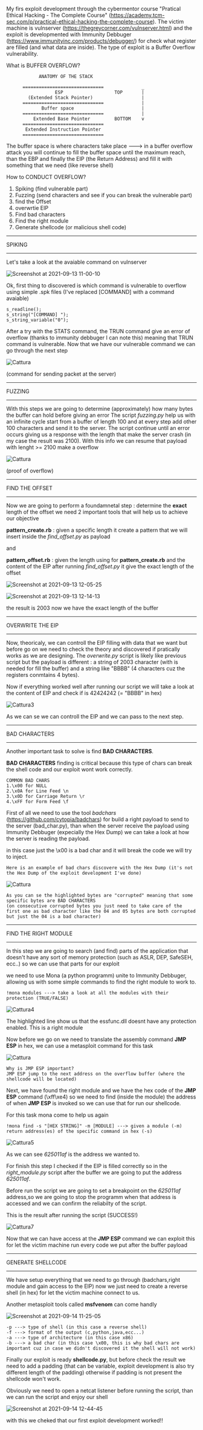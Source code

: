 My firs exploit development through the cybermentor course "Pratical Ethical Hacking - The Complete Course" (https://academy.tcm-sec.com/p/practical-ethical-hacking-the-complete-course).
The victim machine is vulnserver (https://thegreycorner.com/vulnserver.html) and the exploit is developmented with Immunity Debbuger (https://www.immunityinc.com/products/debugger/) for check what register are filled (and what data are inside).
The type of exploit is a Buffer Overflow vulnerability.

What is BUFFER OVERFLOW?


                ANATOMY OF THE STACK 
                                                   
          ==============================              _
                      ESP                   TOP       |    
            (Extended Stack Pointer)                  |
          ==============================              |
                 Buffer space                         |
          ==============================              |
              Extended Base Pointer         BOTTOM    v
          ==============================
           Extended Instruction Pointer
          ==============================


The buffer space is where characters take place ---> in a buffer overflow attack you will continue to fill the buffer space until the maximum reach, than the EBP
and finally the EIP (the Return Address) and fill it with something that we need (like reverse shell)



How to CONDUCT OVERFLOW?

1) Spiking (find vulnerable part)
2) Fuzzing (send characters and see if you can break the vulnerable part)
3) find the Offset
4) overwrtie EIP
5) Find bad characters
6) Find the right module
7) Generate shellcode      (or malicious shell code)

_________
SPIKING
_________
Let's take a look at the avaiable command on vulnserver

![Screenshot at 2021-09-13 11-00-10](https://user-images.githubusercontent.com/50571084/133260252-c0d03243-f7b9-488a-a32a-44b3d072fdb5.png)

Ok, first thing to discovered is which command is vulnerable to overflow using simple .spk files (I've replaced [COMMAND] with a command avaiable)
```
s_readline();
s_string("[COMMAND] ");
s_string_variable("0");
```
After a try with the STATS command, the TRUN command give an error of overflow (thanks to immunity debbuger I can note this) meaning that TRUN command is vulnerable.
Now that we have our vulnerable command we can go through the next step

![Cattura](https://user-images.githubusercontent.com/50571084/133263167-32005125-e8a1-4954-a611-cc3b13eaf965.PNG)

(command for sending packet at the server)
_________
FUZZING
_________
With this steps we are going to determine (approximately) how many bytes the buffer can hold before giving an error
The script *fuzzing.py* help us with an infinite cycle start from a buffer of length 100 and at every step add other 100 characters and send it to the server.
The script continue until an error occurs giving us a response with the length that make the server crash (in my case the result was 2100).
With this info we can resume that payload with lenght >= 2100 make a overflow

![Cattura](https://user-images.githubusercontent.com/50571084/133273702-dade8133-0821-45bb-92b2-4eee45eb7213.PNG)

(proof of overflow)
_________
FIND THE OFFSET
_________
Now we are going to perform a foundamnetal step : determine the **exact** length of the offset
we need 2 important tools that will help us to achieve our objective 

**pattern_create.rb** : given a specific length it create a pattern that we will insert inside the *find_offset.py* as payload

and

**pattern_offset.rb** : given the length using for **pattern_create.rb** and the content of the EIP after running *find_offset.py* it give the exact length of the offset

![Screenshot at 2021-09-13 12-05-25](https://user-images.githubusercontent.com/50571084/133268031-d3d3bcba-1ae6-4cbb-a4a8-fb6403f3ac51.png)

![Screenshot at 2021-09-13 12-14-13](https://user-images.githubusercontent.com/50571084/133268083-85659c13-6ad9-4576-92e2-190f0992d55e.png)

the result is 2003 now we have the exact length of the buffer

_________
OVERWRITE THE EIP
_________
Now, theoricaly, we can controll the EIP filling with data that we want but before go on we need to check the theory and discovered if pratically works as we are designing.
The *overwrite.py* script is likely like previous script but the payload is different : a string of 2003 character (with is needed for fill the buffer) and a string like "BBBB" (4 characters cuz the registers conmtains 4 bytes).

Now if everything worked well after running our script we will take a look at the content of EIP and check if is 42424242 (= "BBBB" in hex)

![Cattura3](https://user-images.githubusercontent.com/50571084/133270349-b9738d9f-cb87-422e-a6f7-7831df5f61fe.png)

As we can se we can controll the EIP and we can pass to the next step.
_________
BAD CHARACTERS
_________
Another important task to solve is find **BAD CHARACTERS**.

**BAD CHARACTERS** finding is critical because this type of chars can break the shell code and our exploit wont work correctly.
```
COMMON BAD CHARS
1.\x00 for NULL
2.\x0A for Line Feed \n
3.\x0D for Carriage Return \r
4.\xFF for Form Feed \f
```

First of all we need to use the tool *badchars* (https://github.com/cytopia/badchars) for build a right payload to send to the server (bad_char.py), than when the server receive the payload using Immunity Debbuger (expecially the Hex Dump) we can take a look at how the server is reading the payload.

in this case just the \x00 is a bad char and it will break the code we will try to inject.

```
Here is an example of bad chars discovere with the Hex Dump (it's not the Hex Dump of the exploit development I've done)
```

![Cattura](https://user-images.githubusercontent.com/50571084/133274462-72c22538-0715-4818-8660-2fee77d4e414.PNG)

```
As you can se the highlighted bytes are "corrupted" meaning that some specific bytes are BAD CHARACTERS 
(on consecutive corrupted bytes you just need to take care of the first one as bad character like the 04 and 05 bytes are both corrupted but just the 04 is a bad character)
```
_________
FIND THE RIGHT MODULE
_________
In this step we are going to search (and find) parts of the application that doesn't have any sort of memory protection (such as ASLR, DEP, SafeSEH, ecc..) so we can use that parts for our exploit

we need to use Mona (a python programm) unite to Immunity Debbuger, allowing us with some simple commands to find the right module to work to.

```
!mona modules ---> take a look at all the modules with their protection (TRUE/FALSE)
```
![Cattura4](https://user-images.githubusercontent.com/50571084/133277171-5b23bfc8-3998-4669-a3fb-c6b92221ad93.PNG)

The highlighted line show us that the essfunc.dll doesnt have any protection enabled. This is a right module

Now before we go on we need to translate the assembly command **JMP ESP** in hex, we can use a metasploit command for this task

![Cattura](https://user-images.githubusercontent.com/50571084/133319909-7006258d-efe1-4045-a2e6-ae2d92166fc4.PNG)

```
Why is JMP ESP important?
JMP ESP jump to the next address on the overflow buffer (where the shellcode will be located) 
```

Next, we have found the right module and we have the hex code of the **JMP ESP** command (\xff\xe4) so we need to find (inside the module) the address of when **JMP ESP** is invoked so we can use that for run our shellcode.

For this task mona come to help us again 

```
!mona find -s "[HEX STRING]" -m [MODULE] ---> given a module (-m) return address(es) of the specific command in hex (-s)
```

![Cattura5](https://user-images.githubusercontent.com/50571084/133320865-778defa5-8109-4985-834a-33d52f7d3964.PNG)

As we can see *625011af* is the address we wanted to.

For finish this step I checked if the EIP is filled correctly so in the *right_module.py* script after the buffer we are going to put the address *625011af*.

Before run the script we are going to set a breakpoint on the *625011af* address,so we are going to stop the programm when that address is accessed and we can confirm the reliabilty of the script.

This is the result after running the script (SUCCESS!) 

![Cattura7](https://user-images.githubusercontent.com/50571084/133322420-a87186a9-a511-4470-bee3-a197103c3b8e.PNG)

Now that we can have access at the **JMP ESP** command we can exploit this for let the victim machine run every code we put after the buffer payload
_________
GENERATE SHELLCODE
_________

We have setup everything that we need to go through (badchars,right module and gain access to the EIP) now we just need to create a reverse shell (in hex) for let the victim machine connect to us.

Another metasploit tools called **msfvenom** can come handly

![Screenshot at 2021-09-14 11-25-05](https://user-images.githubusercontent.com/50571084/133323237-2aba66e8-0044-481d-a480-ddc2492d8c29.png)

```
-p ---> type of shell (in this case a reverse shell)
-f ---> format of the output (c,python,java,ecc...)
-a ---> type of architecture (in this case x86)
-b ---> a bad char (in this case \x00, this is why bad chars are important cuz in case we didn't discovered it the shell will not work)
```
Finally our exploit is ready **shellcode.py**, but before check the result we need to add a padding (that can be variable, exploit development is also try different length of the padding) otherwise if padding is not present the shellcode won't work.

Obviously we need to open a netcat listener before running the script, than we can run the script and enjoy our shell

![Screenshot at 2021-09-14 12-44-45](https://user-images.githubusercontent.com/50571084/133325041-82a692e8-51f4-41f6-a51b-a9cc366d7772.png)

with this we cheked that our first exploit development worked!!
